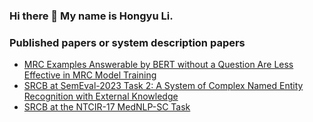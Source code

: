 ### Hi there 👋 My name is Hongyu Li.

### Published papers or system description papers
- [MRC Examples Answerable by BERT without a Question Are Less Effective in MRC Model Training](https://aclanthology.org/2020.aacl-srw.21/)
- [SRCB at SemEval-2023 Task 2: A System of Complex Named Entity Recognition with External Knowledge](https://aclanthology.org/2023.semeval-1.92.pdf)
- [SRCB at the NTCIR-17 MedNLP-SC Task](http://research.nii.ac.jp/ntcir/workshop/OnlineProceedings17/pdf/ntcir/07-NTCIR17-MEDNLP-LiH.pdf)

<!--
**heyoma/heyoma** is a ✨ _special_ ✨ repository because its `README.md` (this file) appears on your GitHub profile.

Here are some ideas to get you started:

- 🔭 I’m currently working on ...
- 🌱 I’m currently learning ...
- 👯 I’m looking to collaborate on ...
- 🤔 I’m looking for help with ...
- 💬 Ask me about ...
- 📫 How to reach me: ...
- 😄 Pronouns: ...
- ⚡ Fun fact: ...
-->
